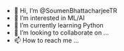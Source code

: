 - 👋 Hi, I’m @SoumenBhattacharjeeTR
- 👀 I’m interested in ML/AI
- 🌱 I’m currently learning Python
- 💞️ I’m looking to collaborate on ...
- 📫 How to reach me ...

<!---
SoumenBhattacharjeeTR/SoumenBhattacharjeeTR is a ✨ special ✨ repository because its `README.md` (this file) appears on your GitHub profile.
You can click the Preview link to take a look at your changes.
--->
